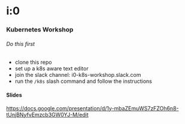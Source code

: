 # i:0

### Kubernetes Workshop

###### Do this first
* clone this repo
* set up a k8s aware text editor
* join the slack channel: i0-k8s-workshop.slack.com
* run the `/k8s` slash command and follow the instructions


#### Slides
https://docs.google.com/presentation/d/1y-mbaZEmuWS7zFZOh6n8-tUnjBNyfvEmzcb3GW0YJ-M/edit
